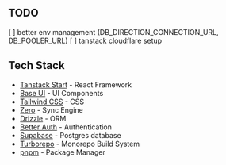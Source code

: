 ## TODO

[ ] better env management (DB_DIRECTION_CONNECTION_URL, DB_POOLER_URL)
[ ] tanstack cloudflare setup

## Tech Stack

- [Tanstack Start](https://tanstack.com/start/latest) - React Framework
- [Base UI](https://base-ui.com) - UI Components
- [Tailwind CSS](https://tailwindcss.com) - CSS
- [Zero](https://zero.rocicorp.dev) - Sync Engine
- [Drizzle](https://orm.drizzle.team) - ORM
- [Better Auth](https://better-auth.com) - Authentication
- [Supabase](https://supabase.com) - Postgres database
- [Turborepo](https://turbo.build/repo) - Monorepo Build System
- [pnpm](https://pnpm.io) - Package Manager
